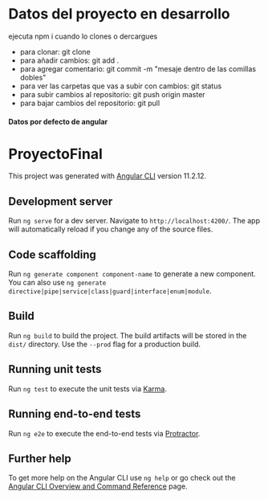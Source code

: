 # Datos del proyecto en desarrollo
ejecuta npm i cuando lo clones o dercargues

* para clonar: git clone
* para añadir cambios: git add .
* para agregar comentario: git commit -m "mesaje dentro de las comillas dobles"
* para ver las carpetas que vas a subir con cambios:  git status
* para subir cambios al repositorio: git push origin master
* para bajar cambios del repositorio: git pull

#### Datos por defecto de angular ####


# ProyectoFinal

This project was generated with [Angular CLI](https://github.com/angular/angular-cli) version 11.2.12.

## Development server

Run `ng serve` for a dev server. Navigate to `http://localhost:4200/`. The app will automatically reload if you change any of the source files.

## Code scaffolding

Run `ng generate component component-name` to generate a new component. You can also use `ng generate directive|pipe|service|class|guard|interface|enum|module`.

## Build

Run `ng build` to build the project. The build artifacts will be stored in the `dist/` directory. Use the `--prod` flag for a production build.

## Running unit tests

Run `ng test` to execute the unit tests via [Karma](https://karma-runner.github.io).

## Running end-to-end tests

Run `ng e2e` to execute the end-to-end tests via [Protractor](http://www.protractortest.org/).

## Further help

To get more help on the Angular CLI use `ng help` or go check out the [Angular CLI Overview and Command Reference](https://angular.io/cli) page.
